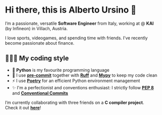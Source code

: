 # Hi there, this is Alberto Ursino 👋

I’m a passionate, versatile **Software Engineer** from Italy, working at @ **KAI** (by Infineon) in Villach, Austria.

I love sports, videogames, and spending time with friends. I’ve recently become passionate about finance.

## 👩🏼‍💻 My coding style

- 🐍 **Python** is my favourite programming language
- 🧼 I use [**pre-commit**](https://pre-commit.com/) together with **[Ruff](https://github.com/astral-sh/ruff)** and [**Mypy**](https://github.com/python/mypy) to keep my code clean
- ⚡ I use **[Poetry](https://python-poetry.org/)** for an efficient Python environment management
- ✨ I'm a perfectionist and conventions enthusiast: I strictly follow [**PEP 8**](https://peps.python.org/pep-0008/) and [**Conventional Commits**](https://www.conventionalcommits.org/en/v1.0.0/)

I’m currently collaborating with three friends on a **C compiler project**. Check it out [**here**](https://github.com/d-u-d-e/c-compiler)!
